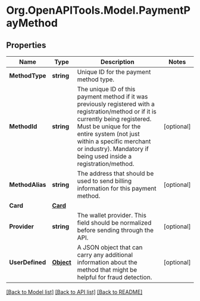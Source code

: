 # Org.OpenAPITools.Model.PaymentPayMethod
## Properties

Name | Type | Description | Notes
------------ | ------------- | ------------- | -------------
**MethodType** | **string** | Unique ID for the payment method type. | 
**MethodId** | **string** | The unique ID of this payment method if it was previously registered with a registration/method or if it is currently being registered. Must be unique for the entire system (not just within a specific merchant or industry). Mandatory if being used inside a registration/method. | [optional] 
**MethodAlias** | **string** | The address that should be used to send billing information for this payment method. | [optional] 
**Card** | [**Card**](Card.md) |  | 
**Provider** | **string** | The wallet provider. This field should be normalized before sending through the API. | [optional] 
**UserDefined** | [**Object**](.md) | A JSON object that can carry any additional information about the method that might be helpful for fraud detection. | [optional] 

[[Back to Model list]](../README.md#documentation-for-models) [[Back to API list]](../README.md#documentation-for-api-endpoints) [[Back to README]](../README.md)

